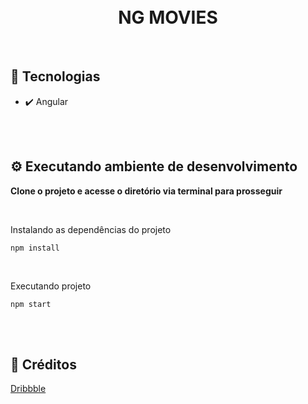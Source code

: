 <h1 align="center">
<br />
NG MOVIES
</h1>

<br />

## 🚀 Tecnologias

- ✔️ Angular

<br />
<br />

## ⚙️ Executando ambiente de desenvolvimento

<strong>Clone o projeto e acesse o diretório via terminal para prosseguir</strong>

<br/>

<span>Instalando as dependências do projeto</span>

```
npm install
```

<br/>

<span>Executando projeto</span>

```
npm start
```

<br />
<br />

## 🤝 Créditos

<a href="https://dribbble.com/shots/15109777-Movie-Streaming-Dashboard/attachments/6843253?mode=media" target="_blank">Dribbble</a>
